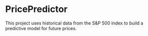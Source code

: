 # PricePredictor
This project uses historical data from the S&amp;P 500 index to build a predictive model for future prices.
